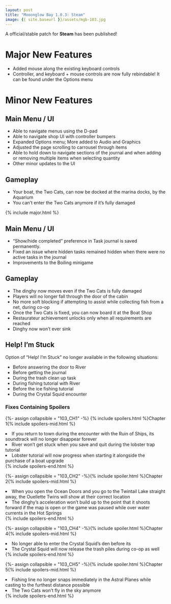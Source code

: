 ```yaml
---
layout: post
title: "Mooonglow Bay 1.0.3: Steam"
image: {{ site.baseurl }}/assets/mgb-103.jpg
---
```

A official/stable patch for **Steam** has been published!

# <i class="fa-solid fa-star"></i> Major New Features
- Added mouse along the existing keyboard controls
- Controller, and keyboard + mouse controls are now fully rebindable! It can be found  under the Options menu  

# <i class="fa-solid fa-star"></i> Minor New Features  
## Main Menu / UI  
- Able to navigate menus using the D-pad
- Able to navigate shop UI with controller bumpers
- Expanded Options menu; More added to Audio and Graphics
- Adjusted the page scrolling to carrousel through items
-  Able to hold down to navigate sections of the journal and when adding or removing multiple items when selecting quantity
- Other minor updates to the UI  

## Gameplay
- Your boat, the Two Cats, can now be docked at the marina docks, by the Aquarium 
- You can’t enter the Two Cats anymore if it’s fully damaged  

{% include major.html %}
## Main Menu / UI  
- “Show/hide completed” preference in Task journal is saved permanently.
- Fixed an issue where hidden tasks remained hidden when there were no active tasks in the journal
- Improvements to the Boiling minigame

## Gameplay  
- The dinghy now moves even if the Two Cats is fully damaged 
- Players will no longer fall through the door of the cabin 
- No more soft blocking if attempting to assist while collecting fish from a net, during co-op
- Once the Two Cats is fixed, you can now board it at the Boat Shop
- Restaurateur achievement unlocks only when all requirements are reached
- Dinghy now won’t ever sink

## Help! I’m Stuck  
Option of “Help! I’m Stuck” no longer available in the following situations:
- Before answering the door to River
- Before getting the journal
- During the trash clean up task
- During fishing tutorial with River
- Before the ice fishing tutorial
- During the Crystal Squid encounter  

### Fixes Containing Spoilers  

{%- assign collapsible = "103_CH1" -%}
{% include spoilers.html %}Chapter 1{% include spoilers-mid.html %}
<li> If you return to town during the encounter with the Ruin of Ships, its soundtrack will no longer disappear forever  </li>
<li> River won’t get stuck when you save and quit during the lobster trap tutorial  </li>
<li>  Lobster tutorial will now progress when starting it alongside the purchase of a boat upgrade  </li>
{% include spoilers-end.html %}  

{%- assign collapsible = "103_CH2" -%}{% include spoiler.html %}Chapter 2{% include spoilers-mid.html %}
<li> When you open the Ocean Doors and you go to the Twintail Lake straight away, the Ouellette Twins will show at their correct location  </li>
<li> The dinghy’s acceleration won’t build up to the point that it shoots forward if the map is open or the game was paused while over water currents in the Hot Springs  </li>
{% include spoilers-end.html %}

{%- assign collapsible = "103_CH4" -%}{% include spoiler.html %}Chapter 4{% include spoilers-mid.html %}
<li> No longer able to enter the Crystal Squid’s den before its   </li>
<li> The Crystal Squid will now release the trash piles during co-op as well  </li>
{% include spoilers-end.html %}

{%- assign collapsible = "103_CH5" -%}{% include spoiler.html %}Chapter 5{% include spoilers-mid.html %}
<li> Fishing line no longer snaps immediately in the Astral Planes while casting to the furthest distance possible  </li>
<li> The Two Cats won’t fly in the sky anymore  </li>
{% include spoilers-end.html %}